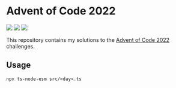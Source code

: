 # Advent of Code 2022

![](https://img.shields.io/badge/day%20📅-16-blue)
![](https://img.shields.io/badge/stars%20⭐-14-yellow)
![](https://img.shields.io/badge/days%20completed-7-red)


This repository contains my solutions to the [Advent of Code 2022](https://adventofcode.com/2022) challenges.

## Usage
```
npx ts-node-esm src/<day>.ts
```